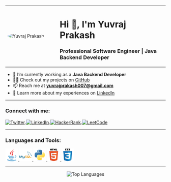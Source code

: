 <table>
<tr>
<td width="150">
  <img src="https://github.com/user-attachments/assets/09e2c29e-805d-4e1a-8e61-78c26d0dd337" 
       alt="Yuvraj Prakash" 
       width="150" 
       height="150" 
       style="border-radius:50%" />
</td>

<td>
  <h1>Hi 👋, I'm Yuvraj Prakash</h1>
  <h3>Professional Software Engineer | Java Backend Developer</h3>
</td>
</tr>
</table>


- 🌱 I’m currently working as a **Java Backend Developer**  
- 👨‍💻 Check out my projects on [GitHub](https://github.com/yuvraj110?tab=repositories)  
- 📫 Reach me at **yuvrajprakash007@gmail.com**  
- 📄 Learn more about my experiences on [LinkedIn](https://www.linkedin.com/in/yuvraj-prakash-93635b18a/)  

---

<h3 align="left">Connect with me:</h3>
<p align="left">
<a href="https://twitter.com/yuvrajprakash10" target="_blank">
  <img align="center" src="https://raw.githubusercontent.com/rahuldkjain/github-profile-readme-generator/master/src/images/icons/Social/twitter.svg" alt="Twitter" height="30" width="40" />
</a>
<a href="https://www.linkedin.com/in/yuvraj-prakash-93635b18a/" target="_blank">
  <img align="center" src="https://raw.githubusercontent.com/rahuldkjain/github-profile-readme-generator/master/src/images/icons/Social/linked-in-alt.svg" alt="LinkedIn" height="30" width="40" />
</a>
<a href="https://www.hackerrank.com/yuvrajprakash007" target="_blank">
  <img align="center" src="https://raw.githubusercontent.com/rahuldkjain/github-profile-readme-generator/master/src/images/icons/Social/hackerrank.svg" alt="HackerRank" height="30" width="40" />
</a>
<a href="https://leetcode.com/u/yuvrajprakash007/" target="_blank">
  <img align="center" src="https://upload.wikimedia.org/wikipedia/commons/1/19/LeetCode_logo_black.png" alt="LeetCode" height="30" width="40" />
</a>
</p>

---

<h3 align="left">Languages and Tools:</h3>
<p align="left"> 
<a href="https://www.java.com" target="_blank" rel="noreferrer">
  <img src="https://raw.githubusercontent.com/devicons/devicon/master/icons/java/java-original.svg" alt="Java" width="40" height="40"/> 
</a>
<a href="https://www.mysql.com/" target="_blank" rel="noreferrer"> 
  <img src="https://raw.githubusercontent.com/devicons/devicon/master/icons/mysql/mysql-original-wordmark.svg" alt="MySQL" width="40" height="40"/> 
</a>
<a href="https://www.python.org" target="_blank" rel="noreferrer"> 
  <img src="https://raw.githubusercontent.com/devicons/devicon/master/icons/python/python-original.svg" alt="Python" width="40" height="40"/> 
</a>
<a href="https://www.w3.org/html/" target="_blank" rel="noreferrer"> 
  <img src="https://raw.githubusercontent.com/devicons/devicon/master/icons/html5/html5-original-wordmark.svg" alt="HTML5" width="40" height="40"/> 
</a>
<a href="https://www.w3schools.com/css/" target="_blank" rel="noreferrer"> 
  <img src="https://raw.githubusercontent.com/devicons/devicon/master/icons/css3/css3-original-wordmark.svg" alt="CSS3" width="40" height="40"/> 
</a>
</p>

---

<p align="center">
  <img src="https://github-readme-stats.vercel.app/api/top-langs?username=yuvraj110&show_icons=true&locale=en&layout=compact" alt="Top Languages" />
</p>
